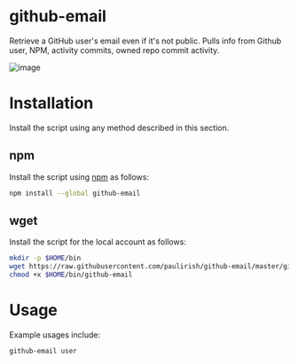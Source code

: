 # github-email

Retrieve a GitHub user's email even if it's not public. 
Pulls info from Github user, NPM, activity commits, owned repo commit activity.

![image](https://cloud.githubusercontent.com/assets/39191/7485758/6992dc62-f34f-11e4-9af0-3d0f292f6139.png)

# Installation

Install the script using any method described in this section.

## npm

Install the script using [npm](https://www.npmjs.com/) as follows:

```sh
npm install --global github-email
```

## wget

Install the script for the local account as follows:

```sh
mkdir -p $HOME/bin
wget https://raw.githubusercontent.com/paulirish/github-email/master/github-email.sh -O $HOME/bin/github-email
chmod +x $HOME/bin/github-email
```

# Usage

Example usages include:

```sh
github-email user 
```

